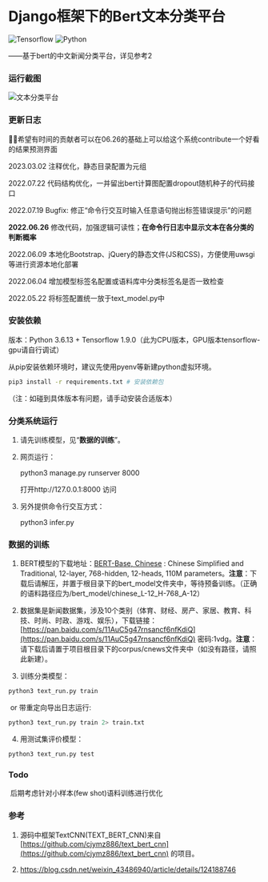 # Django框架下的Bert文本分类平台

![Tensorflow](https://img.shields.io/badge/TensorFlow-1.9.0-green.svg)
![Python](https://img.shields.io/badge/Python-3.6-brightgreen.svg)

——基于bert的中文新闻分类平台，详见参考2

### 运行截图
![文本分类平台](https://i.imgur.com/v7J89SQ.gif)

### 更新日志

🚀🚀希望有时间的贡献者可以在06.26的基础上可以给这个系统contribute一个好看的结果预测界面

2023.03.02 注释优化，静态目录配置为元组

2022.07.22 代码结构优化，一并留出bert计算图配置dropout随机种子的代码接口

2022.07.19 Bugfix: 修正“命令行交互时输入任意语句抛出标签错误提示”的问题

**2022.06.26** 修改代码，加强逻辑可读性；**在命令行日志中显示文本在各分类的判断概率**

2022.06.09 本地化Bootstrap、jQuery的静态文件(JS和CSS)，方便使用uwsgi等进行资源本地化部署

2022.06.04 增加模型标签名配置或语料库中分类标签名是否一致检查

2022.05.22 将标签配置统一放于text_model.py中

### 安装依赖

版本：Python 3.6.13  +  Tensorflow 1.9.0（此为CPU版本，GPU版本tensorflow-gpu请自行调试）

从pip安装依赖环境时，建议先使用pyenv等新建python虚拟环境。

```bash
pip3 install -r requirements.txt # 安装依赖包
```

（注：如碰到具体版本有问题，请手动安装合适版本）

### 分类系统运行

1. 请先训练模型，见“**数据的训练**”。

2. 网页运行：

   python3 manage.py runserver 8000

   打开http://127.0.0.1:8000 访问

3. 另外提供命令行交互方式：

   python3 infer.py

### 数据的训练

1. BERT模型的下载地址：[BERT-Base, Chinese](https://storage.googleapis.com/bert_models/2018_11_03/chinese_L-12_H-768_A-12.zip) : Chinese Simplified and Traditional, 12-layer, 768-hidden, 12-heads, 110M parameters。**注意**：下载后请解压，并置于根目录下的bert_model文件夹中，等待预备训练。（正确的语料路径应为/bert_model/chinese_L-12_H-768_A-12）

2. 数据集是新闻数据集，涉及10个类别（体育、财经、房产、家居、教育、科技、时尚、时政、游戏、娱乐），下载链接：[https://pan.baidu.com/s/11AuC5g47rnsancf6nfKdiQ](https://pan.baidu.com/s/11AuC5g47rnsancf6nfKdiQ) 密码:1vdg。**注意**：请下载后请置于项目根目录下的corpus/cnews文件夹中（如没有路径，请照此新建）。

3. 训练分类模型：
```bash
python3 text_run.py train
```
​	or   带重定向导出日志运行:  
```bash
python3 text_run.py train 2> train.txt
```
4. 用测试集评价模型：

```bash
python3 text_run.py test 
```

### Todo

​	后期考虑针对小样本(few shot)语料训练进行优化

### 参考

1. 源码中框架TextCNN(TEXT_BERT_CNN)来自[https://github.com/cjymz886/text_bert_cnn](https://github.com/cjymz886/text_bert_cnn) 的项目。

2. https://blog.csdn.net/weixin_43486940/article/details/124188746